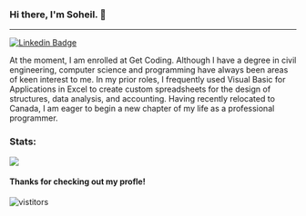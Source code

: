 ### Hi there, I'm Soheil. 👋
---
[![Linkedin Badge](https://img.shields.io/badge/-LinkedIn-0e76a8?style=flat-square&logo=Linkedin&logoColor=white)](https://www.linkedin.com/in/soheil-najmabadi-kia/)

At the moment, I am enrolled at Get Coding. Although I have a degree in civil engineering, computer science and programming have always been areas of keen interest to me. In my prior roles, I frequently used Visual Basic for Applications in Excel to create custom spreadsheets for the design of structures, data analysis, and accounting. Having recently relocated to Canada, I am eager to begin a new chapter of my life as a professional programmer.


### Stats:

<div>
  <a href=""> <img align="center" src="https://github-readme-stats-sigma-five.vercel.app/api/top-langs/?username=SoheilNK&theme=react&line_height=40"/> </a>
 </div>

#### Thanks for checking out my profle! 
![vistitors](https://visitor-badge.glitch.me/badge?page_id=SoheilNK.SoheilNK)
